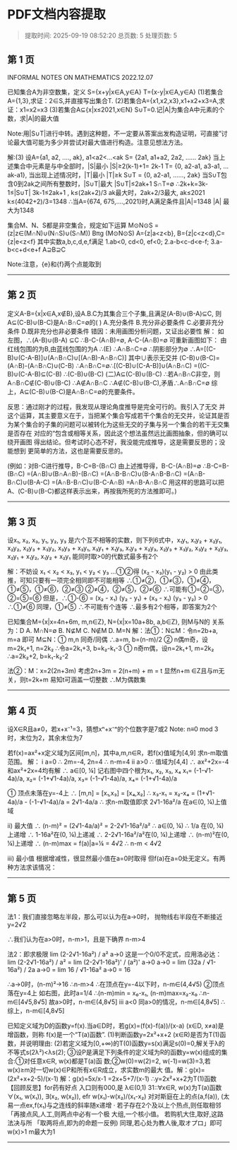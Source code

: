 # PDF文档内容提取
> 提取时间: 2025-09-19 08:52:20
> 总页数: 5
> 处理页数: 5

## 第 1 页

INFORMAL NOTES ON
MATHEMATICS
2022.12.07

已知集合A为非空数集，定义
S={x+y|x∈A,y∈A}
T={x-y|x∈A,y∈A}
(1)若集合A={1,3},求证：2∈S,并直接写出集合T.
(2)若集合A={x1,x2,x3},x1+x2+x3=A,求证：x1=x2=x3
(3)若集合A⊆{x|x≤2021,x∈N}
S∪T=0.记|A|为集合A中元素的个数，求|A|的最大值

Note:用|S∪T|进行中转。遇到这种题，不一定要从答案出发构造证明，可直接”讨论最大值可能为多少并尝试对最大值进行构造。注意见想法方法。

解:(3) 设A={a1, a2, ...., ak}, a1<a2<...<ak
S= {2a1, a1+a2, 2a2, ...... 2ak}
当上述集合中元素是与中全部时，|S|最小
|S|≥2(k-1)+1= 2k-1
T= {0, a2-a1, a3-a1, ... ak-a1},
当出现上述情况时，|T|最小
|T|≥k
S∪T = {0, a2-a1, ......, 2ak}
当S∪T包含0到2ak之间所有整数时，|S∪T|最大
|S∪T|≤2ak+1
S∩T=∅
∴2k+k=3k-1≤|S∪T|
3k-1≤2ak+1 , k≤(2ak+2)/3
ak最大时，2ak+2/3最大, ak≤2021
k≤(4042+2)/3=1348
∴当A={674, 675,....,2021}时,A满足条件且|A|=1348
|A| 最大为1348

集合M、N、S都是非空集合，规定如下运算
M⊙N⊙S
=(z|z∈(M∩N)∪(N∩S)∪(S∩M))
Bπg (M⊙N⊙S)
A={z|a<z<b}, B={z|c<z<d},C={z|e<z<f}
其中实数a,b,c,d,e,f满足
1.ab<0, cd<0, ef<0;
2.a-b<c-d<e-f;
3.a-b<c+d<e+f
A⊇B⊇C

Note:注意，{e}和{f}两个点能取到

---

## 第 2 页

定义A-B={x|x∈A,x∉B},设A.B.C为其集合三个子集,且满足(A-B)∪(B-A)⊆C,
则A⊆(C-B)∪(B-C)是A∩B∩C=∅的( )
A.充分条件 B.充分非必要条件
C.必要非充分条件 D.既非充分也非必要条件
错因：未用画图分析问题，又证出必要性
解：
如左图，∴(A-B)∪(B-A) ⊆C
∴B-C-(A∩B)=∅, A-C-(A∩B)=∅
可重新画图如下：
由红线包围的为B,由蓝线包围的为A
∴(E) ∴A∩B∩C=∅
∴阴影部分为∅
∴A=[(C-B)∪(C-A-B)]∪(A∩B∩C)∪[(A∩B)-A∩B∩C)]
其中∪表示无交并
(C-B)∪(B-C)=(A∩B)-(A∩B∩C)∪(C-B)
∴A∩B∩C=∅∴[(C-B)∪(C-A-B)]∪(A∩B∩C)
=((C-B)∪(C-A-B)⊆(C-B)
∴(C-B)∪(B-C)
(二)A⊆(C-B)∪(B-C) ∴若A∩B∩C非空，则A∩B∩C∉(C-B)∪(B-C)
∴A∉A∩B∩C ∴A∉(C-B)∪(B-C),矛盾∴A∩B∩C=∅
综上，A⊆(C-B)∪(B-C)是A∩B∩C=∅的充要条件。

反思：通过刚才的过程，我发现从理论角度推导是完全可行的。我引入了无交
并这个运算，其主要意义在于，当把某个集合写成若干个集合的无交并，论证其是否
为某个集合的子集的问题可以被转化为这些无交的子集与另一个集合的若干无交集是否存在
对应的“包含或相等关系，因此这个想法虽然远比画图抽象，但的确可以绕开画图
得出结论。但考试时心态不好，我没能完成推导，这是需要反思的；没能想到
更简单的方法，这也是需要反思的。

(例如：对B-C进行推导，B-C=B-(B∩C)
由上述推导得，B-C-(A∩B)=∅
∴B-C=B-(B∩C)
=(A∩B)∪(B∩A∩B)-(B∩C)
=(A∩B-B∩C)∪(B-A∩B-B∩C)
=(A∩B-B∩C)∪(B-A-C)
=(A∩B-B∩C)∪(B-C-A∩B)
=A∩B-A∩B∩C
用这样的思路可以把A、(C-B)∪(B-C)都这样表示出来，再按我所死的方法推即可。)

---

## 第 3 页

设x₁, x₂, x₃, y₁, y₂, y₃ 是六个互不相等的实数，则下列6式中，x₁y₁, x₁y₂ + x₂y₁, x₂y₂, x₂y₃ + x₃y₂, x₃y₃ + x₃y₁, x₃y₁ + x₁y₃, x₁y₃ + x₂y₃, x₂y₃ + x₃y₂, x₃y₂ + x₂y₃, x₂y₁ + x₁y₂, x₁y₂ + x₂y₁ 能同时取>0的代数式最多有2个

解：不妨设 x₁ < x₂ < x₃, y₁ < y₂ < y₃
...①②得 (x₂ - x₃)(y₁ - y₂) > 0
由此类推，可知只要有一项完全相同即不可能相等
∴①≠②，①≠③，①≠④，①≠⑤，①≠⑥，②≠③
②≠④，②≠⑤，②≠⑥
∴可能有①=②=③，②=⑤=⑥
但是，∴①-⑥ = (x₂ - x₁) (y₂ - y₁) + (x₃ - x₁) (y₃ - y₂) > 0 ∴①≠⑥
同理，①≠⑤
∴不可能有个连等 ∴最多有2个相等，即答案为2个

已知集合M={x|x=4n+6m, m,n∈Z}, N={x|x=10a+8b, a,b∈Z}, 则M与N的
关系为：D
A. M∩N=∅ B. N⊈M C. N∉M D. M=N
解：法①：N⊆M：令n=2b+a, m=a 即可
M⊆N：① m,n 同奇/同偶
∴a=m, b=(n-m)/2
② n偶m奇，设m=2k₁+1, n=2k₂
∴令a=2k₁+3, b=k₂-k₁-3
① n奇m偶，设n=2k₁+1, m=2k₂
∴a=2k₂+2, b=k₁-k₂-2

法②：M：x=2(2n+3m)
考虑2n+3m = 2(n+m) + m = t
显然n+m ∈Z且与m无关，则t=2k+m
易知t可涵盖一切整数 ∴M为偶数集

---

## 第 4 页

设X∈R且a≠0，若x+x⁻¹=3，猜想xⁿ+x⁻ⁿ的个位数字是7或2
Note: n≡0 mod 3时，末位为2，其余末位为7

若f(x)=ax²+x定义域为区间[m,n]，其中a,m,n∈R，若f(x)值域为[4,9]
求n-m取值范围。
解：
i a=0
∴ 2m=-4, 2n=4
∴ n-m=4
ii a>0
∴ 值域为[4,4]
∴ ax²+2x=-4和ax²+2x=4均有解
∴ a∈[0, ¼]
记右图中四个根为x₁, x₂, x₃, x₄
x₁= (-1-√1-4a)/a, x₂= (-1+√1-4a)/a, x₃= (-1-√1-4a)/a, x₄= (-1+√1-4a)/a

① 顶点未落在y=-4上
∴ [m,n] = [x₁,x₃] = [x₄,x₂]
∴ x₃-x₁ = x₂-x₄ = (1+√1-4a)/a - (-1-√1-4a)/a = 2√1-4a/a
∴ 求n-m取值即求 2√1-16a²/a 在a∈(0, ¼)上值域

ii) 最大值
∴ (n-m)² = (2√1-4a/a)² = 2-2√1-16a²/a²
∴ a∈(0, ¼) ∴ 1/a 在(0, ¼)上递增
∴ 1-16a²在(0, ¼)上递减 ∴ 2-2√1-16a²/a²在(0, ¼)上递增
∴ (n-m)²在(0, ¼)上递增
∴ (n-m)max = f(a)|a=¼ = 4√2 ∴ n-m < 4√2

iii) 最小值
根据增减性，很显然最小值在a=0时取得
但f(a)在a=0处无定义。有两种方法求该情况：

---

## 第 5 页

法1：我们直接忽略左半段，那么可以认为在a→0时，
抛物线右半段在不断接近y=2√2

∴我们认为在a>0时，n-m>1，且是下确界
n-m>4

法2：即求极限 lim (2-2√1-16a²) / a²
a→0
这是一个0/0不定式，应用洛必达：
lim (2-2√1-16a²) / a² = lim (2-2√1-16a²)' / (a²)'
a→0 a→0
= lim (32a / √1-16a²) / 2a
a→0
= lim 16 / √1-16a²
a→0
= 16

∴a→0时，(n-m)²→16 ∴n-m>4
∴在顶点在y=-4以下时，n-m∈(4,4√5)
②顶点落在y=4上
如右图，此时a=1/4
∴(n-m)min = x₀-x₁, (n-m)max=x₂-x₀
∴n-m∈[4√5,8√5] 故a>0时，n-m∈(4,8√5]
iii a<0
同a>0的情况，n-m∈[4,8√5]
∴综上，n-m∈[4,8√5]

已知定义域为D的函数y=f(x).当a∈D时，若g(x)=(f(x)-f(a))/(x-a) (x∈D, x≠a)是增函数，则称
f(x)是一个“T(a)函数”. (1)判断函数y=2x²+x+2 (x∈R)是否为T(1)函数，并说明理由:
(2)若定义域为[0,+∞)的T(0)函数y=s(x)满足s(0)=0,解关于λ的不等式s(2λ²)<λs(2);
③设P是满足下列条件的定义域为R的函数y=w(x)组成的集合:①对任意x∈R, w(x)都是T(a)函
数;②w(0)=w(2)=2, w(-1)=w(3)=3,若w(x)≥m对一切w(x)∈P和所有x∈R成立，求实数m的最大
值。解：g(x)=(2x²+x+2-5)/(x-1) 解：g(x)=5x/x-1
=2x+5+7/(x-1)
∴y=2x²+x+2为T(1)函数
【回顾反思】for药有好点
入口则有000,是
λ∈(0,1)
31::∀x∈R, w(x)为T(a)函数
∀(x₁, w(x₁)), ∃(x₂, w(x₂)), efr
w(x₁)-w(x₂)/(x₁-x₂)
对对斯庭在上的点(a,f(a)),
(太易一点ex,f(x₁)与之连线的斜率随x递增
· 若子存在2个及以上个热点,则任取相邻
「再接点风,人工,则两点中必有一个极
大组,一个核小值。
若购机大住,取好,这路法决与所
「取两将点,即为的命题一反例)
同理,若心处为教人後,取オプロ」即可
w(x)>1
m最大为1

---

